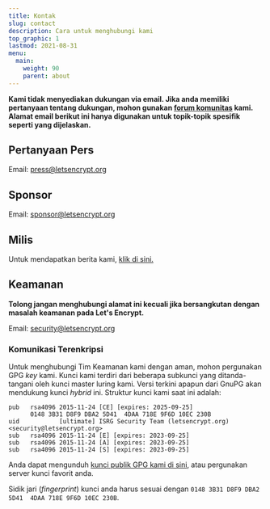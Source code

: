 ```yaml
---
title: Kontak
slug: contact
description: Cara untuk menghubungi kami
top_graphic: 1
lastmod: 2021-08-31
menu:
  main:
    weight: 90
    parent: about
---
```


**Kami tidak menyediakan dukungan via email. Jika anda memiliki pertanyaan tentang dukungan, mohon gunakan [forum komunitas](https://community.letsencrypt.org) kami. Alamat email berikut ini hanya digunakan untuk topik-topik spesifik seperti yang dijelaskan.**

## Pertanyaan Pers

Email: [press@letsencrypt.org](mailto:press@letsencrypt.org)

## Sponsor

Email: [sponsor@letsencrypt.org](mailto:sponsor@letsencrypt.org)

## Milis

Untuk mendapatkan berita kami, [klik di sini.](https://outreach.abetterinternet.org/l/1011011/2023-02-16/6l51)

## Keamanan

**Tolong jangan menghubungi alamat ini kecuali jika bersangkutan dengan masalah keamanan pada Let's Encrypt.**

Email: [security@letsencrypt.org](mailto:security@letsencrypt.org)

### Komunikasi Terenkripsi

Untuk menghubungi Tim Keamanan kami dengan aman, mohon pergunakan GPG *key* kami. Kunci kami terdiri dari beberapa subkunci yang ditanda-tangani oleh kunci master luring kami. Versi terkini apapun dari GnuPG akan mendukung kunci *hybrid* ini. Struktur kunci kami saat ini adalah:

```
pub   rsa4096 2015-11-24 [CE] [expires: 2025-09-25]
      0148 3B31 D8F9 DBA2 5D41  4DAA 718E 9F6D 10EC 230B
uid           [ultimate] ISRG Security Team (letsencrypt.org) <security@letsencrypt.org>
sub   rsa4096 2015-11-24 [E] [expires: 2023-09-25]
sub   rsa4096 2015-11-24 [A] [expires: 2023-09-25]
sub   rsa4096 2015-11-24 [S] [expires: 2023-09-25]
```

Anda dapat mengunduh [kunci publik GPG kami di sini](/security_letsencrypt.org-publickey.asc), atau pergunakan server kunci favorit anda.

Sidik jari (*fingerprint*) kunci anda harus sesuai dengan `0148 3B31 D8F9 DBA2 5D41  4DAA 718E 9F6D 10EC 230B`.
